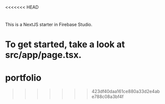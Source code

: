 <<<<<<< HEAD
# 

This is a NextJS starter in Firebase Studio.

To get started, take a look at src/app/page.tsx.
=======
# portfolio
>>>>>>> 423df40daa161ce880a33d2e4abe788c08a3bf4f
